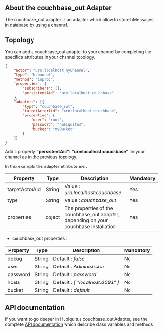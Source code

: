 ## About the couchbase_out Adapter

The couchbase_out adapter is an adapter which allow to store hMessages in database by using a channel.

## Topology

You can add a couchbase_out adapter to your channel by completing the specifics attributes in your channel topology.

```json
{
    "actor": "urn:localhost:myChannel",
    "type": "hchannel",
    "method": "inproc",
    "properties": {
        "subscribers": [],
        "persistentAid": "urn:localhost:couchbase"
    },
    "adapters": [{
        "type": "couchbase_out",
        "targetActorAid": "urn:localhost:couchbase",
        "properties": {
            "user": "root",
            "password": "hubiquitus",
            "bucket": "myBucket"
        }
    }]
}
```
Add a property <b>"persistentAid": "urn:localhost:couchbase"</b> on your channel as in the previous topology.

In this example the adapter attribute are :

<table>
    <thead>
    <tr>
        <th>Property</th>
        <th>Type</th>
        <th>Description</th>
        <th>Mandatory</th>
    </tr>
    </thead>
    <tbody>
    <tr>
        <td>targetActorAid</td>
        <td>String</td>
        <td>Value : <em>urn:localhost:couchbase</em></td>
        <td>Yes</td>
    </tr>
    <tr>
        <td>type</td>
        <td>String</td>
        <td>Value : <em>couchbase_out</em></td>
        <td>Yes</td>
    </tr>
    <tr>
        <td>properties</td>
        <td>object</td>
        <td>
            The properties of the couchbase_out adapter, depending on your couchbase installation
        </td>
        <td>Yes</td>
    </tr>
    </tbody>
</table>

* couchbase_out properties :

<table>
    <thead>
    <tr>
        <th>Property</th>
        <th>Type</th>
        <th>Description</th>
        <th>Mandatory</th>
    </tr>
    </thead>
    <tbody>
    <tr>
        <td>debug</td>
        <td>String</td>
        <td>Default : <em>false</em></td>
        <td>No</td>
    </tr>
    <tr>
        <td>user</td>
        <td>String</td>
        <td>Default : <em>Administrator</em></td>
        <td>No</td>
    </tr>
    <tr>
        <td>password</td>
        <td>String</td>
        <td>Default : <em>password</em></td>
        <td>No</td>
    </tr>
    <tr>
        <td>hosts</td>
        <td>String</td>
        <td>Default : <em>[ "localhost:8091" ]</em></td>
        <td>No</td>
    </tr>
    <tr>
        <td>bucket</td>
        <td>String</td>
        <td>Default : <em>default</em></td>
        <td>No</td>
    </tr>
    </tbody>
</table>

## API documentation

If you want to go deeper in Hubiquitus couchbase_out Adapter, see the complete [API documentation](http://coffeedoc.info/github/hubiquitus/hubiquitus/master/) which describe class variables and methods


        


